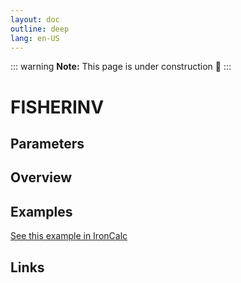 ```yaml
---
layout: doc
outline: deep
lang: en-US
---
```


::: warning
**Note:** This page is under construction 🚧
:::

# FISHERINV

## Parameters

## Overview

## Examples

[See this example in IronCalc](https://app.ironcalc.com/?filename=fisherinv)

## Links